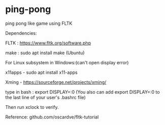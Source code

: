 # ping-pong
ping pong like game using FLTK

Dependencies:

FLTK : https://www.fltk.org/software.php

make : sudo apt install make (Ubuntu)


For Linux subsystem in Windows:(can't open display error)


x11apps - sudo apt install x11-apps

Xming - https://sourceforge.net/projects/xming/

type in bash : export DISPLAY=:0 (You also can add export DISPLAY=:0 to the last line of your user's .bashrc file)

Then run xclock to verify.


Reference:
github.com/oscardve/fltk-tutorial
